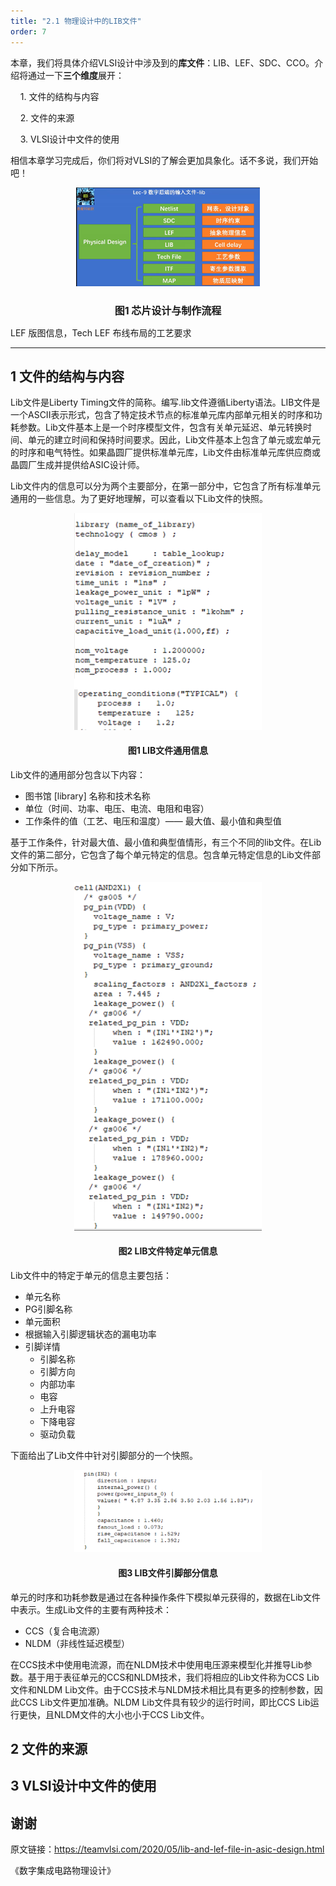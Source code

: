 ```yaml
---
title: "2.1 物理设计中的LIB文件"
order: 7
---
```


本章，我们将具体介绍VLSI设计中涉及到的**库文件**：LIB、LEF、SDC、CCO。介绍将通过一下**三个维度**展开：

&nbsp; &nbsp;  1. 文件的结构与内容

&nbsp; &nbsp;  2. 文件的来源

&nbsp; &nbsp;  3. VLSI设计中文件的使用

相信本章学习完成后，你们将对VLSI的了解会更加具象化。话不多说，我们开始吧！

<div style="text-align:center;">
    <img src="./image.png" alt="6" style="zoom:30%;" />
    <h2 style="font-size: 16px;">图1 芯片设计与制作流程</h2>
</div>

LEF 版图信息，Tech LEF 布线布局的工艺要求

-----------------------------------------------------------------------------------------

## 1 文件的结构与内容

Lib文件是Liberty Timing文件的简称。编写.lib文件遵循Liberty语法。LIB文件是一个ASCII表示形式，包含了特定技术节点的标准单元库内部单元相关的时序和功耗参数。Lib文件基本上是一个时序模型文件，包含有关单元延迟、单元转换时间、单元的建立时间和保持时间要求。因此，Lib文件基本上包含了单元或宏单元的时序和电气特性。如果晶圆厂提供标准单元库，Lib文件由标准单元库供应商或晶圆厂生成并提供给ASIC设计师。

Lib文件内的信息可以分为两个主要部分，在第一部分中，它包含了所有标准单元通用的一些信息。为了更好地理解，可以查看以下Lib文件的快照。

<div style="text-align:center;">
  <img src="./lib_file_comman.png" alt="ASIC Flow" width="300" />
  <h4>图1 LIB文件通用信息</h4>
</div>

Lib文件的通用部分包含以下内容：

- 图书馆 [library] 名称和技术名称
- 单位（时间、功率、电压、电流、电阻和电容）
- 工作条件的值（工艺、电压和温度）—— 最大值、最小值和典型值

基于工作条件，针对最大值、最小值和典型值情形，有三个不同的lib文件。在Lib文件的第二部分，它包含了每个单元特定的信息。包含单元特定信息的Lib文件部分如下所示。

<div style="text-align:center;">
  <img src="./Lib_cell_part.png" alt="ASIC Flow" width="300" />
  <h4>图2 LIB文件特定单元信息</h4>
</div>

Lib文件中的特定于单元的信息主要包括：

- 单元名称
- PG引脚名称
- 单元面积
- 根据输入引脚逻辑状态的漏电功率
- 引脚详情
  - 引脚名称
  - 引脚方向
  - 内部功率
  - 电容
  - 上升电容
  - 下降电容
  - 驱动负载

下面给出了Lib文件中针对引脚部分的一个快照。

<div style="text-align:center;">
  <img src="./Lib_pin part.png" alt="ASIC Flow" width="300" />
  <h4>图3 LIB文件引脚部分信息</h4>
</div>

单元的时序和功耗参数是通过在各种操作条件下模拟单元获得的，数据在Lib文件中表示。生成Lib文件的主要有两种技术：

- CCS（复合电流源）
- NLDM（非线性延迟模型）

在CCS技术中使用电流源，而在NLDM技术中使用电压源来模型化并推导Lib参数。基于用于表征单元的CCS和NLDM技术，我们将相应的Lib文件称为CCS Lib文件和NLDM Lib文件。由于CCS技术与NLDM技术相比具有更多的控制参数，因此CCS Lib文件更加准确。NLDM Lib文件具有较少的运行时间，即比CCS Lib运行更快，且NLDM文件的大小也小于CCS Lib文件。

## 2 文件的来源



## 3 VLSI设计中文件的使用




## 谢谢

原文链接：https://teamvlsi.com/2020/05/lib-and-lef-file-in-asic-design.html

《数字集成电路物理设计》